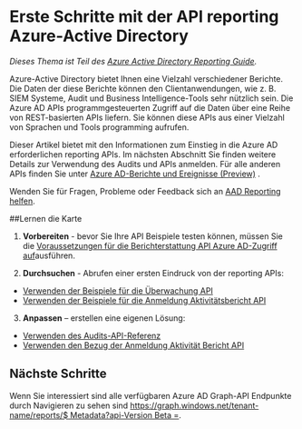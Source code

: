 <properties
    pageTitle="Erste Schritte mit der Azure AD-API reporting | Microsoft Azure"
    description="Gewusst wie: Erste Schritte mit der API reporting Azure-Active Directory"
    services="active-directory"
    documentationCenter=""
    authors="dhanyahk"
    manager="femila"
    editor=""/>

<tags
    ms.service="active-directory"
    ms.devlang="na"
    ms.topic="article"
    ms.tgt_pltfrm="na"
    ms.workload="identity"
    ms.date="09/25/2016"
    ms.author="dhanyahk;markvi"/>

# <a name="getting-started-with-the-azure-active-directory-reporting-api"></a>Erste Schritte mit der API reporting Azure-Active Directory

*Dieses Thema ist Teil des [Azure Active Directory Reporting Guide](active-directory-reporting-guide.md).*

Azure-Active Directory bietet Ihnen eine Vielzahl verschiedener Berichte. Die Daten der diese Berichte können den Clientanwendungen, wie z. B. SIEM Systeme, Audit und Business Intelligence-Tools sehr nützlich sein. Die Azure AD APIs programmgesteuerten Zugriff auf die Daten über eine Reihe von REST-basierten APIs liefern. Sie können diese APIs aus einer Vielzahl von Sprachen und Tools programming aufrufen.

Dieser Artikel bietet mit den Informationen zum Einstieg in die Azure AD erforderlichen reporting APIs.
Im nächsten Abschnitt Sie finden weitere Details zur Verwendung des Audits und APIs anmelden. Für alle anderen APIs finden Sie unter [Azure AD-Berichte und Ereignisse (Preview)](https://msdn.microsoft.com/Library/Azure/Ad/Graph/howto/azure-ad-reports-and-events-preview) .


Wenden Sie für Fragen, Probleme oder Feedback sich an [AAD Reporting helfen](mailto:aadreportinghelp@microsoft.com).


##<a name="learning-map"></a>Lernen die Karte

1. **Vorbereiten** - bevor Sie Ihre API Beispiele testen können, müssen Sie die [Voraussetzungen für die Berichterstattung API Azure AD-Zugriff auf](active-directory-reporting-api-prerequisites.md)ausführen.

2. **Durchsuchen** - Abrufen einer ersten Eindruck von der reporting APIs:

  - [Verwenden der Beispiele für die Überwachung API](active-directory-reporting-api-audit-samples.md) 
  - [Verwenden der Beispiele für die Anmeldung Aktivitätsbericht API](active-directory-reporting-api-sign-in-activity-samples.md)

3. **Anpassen** – erstellen eine eigenen Lösung: 

  - [Verwenden des Audits-API-Referenz](active-directory-reporting-api-audit-reference.md) 
  - [Verwenden den Bezug der Anmeldung Aktivität Bericht API](active-directory-reporting-api-sign-in-activity-reference.md)





## <a name="next-steps"></a>Nächste Schritte

Wenn Sie interessiert sind alle verfügbaren Azure AD Graph-API Endpunkte durch Navigieren zu sehen sind [https://graph.windows.net/tenant-name/reports/$ Metadata?api-Version Beta =](https://graph.windows.net/tenant-name/reports/$metadata?api-version=beta).
